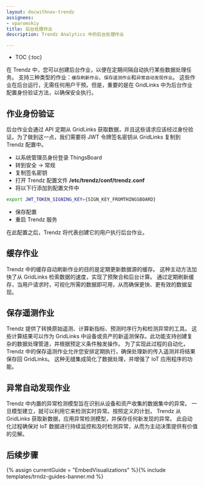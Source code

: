 ```yaml
---
layout: docwithnav-trendz
assignees:
- vparomskiy
title: 后台处理作业
description: Trendz Analytics 中的后台处理作业

---
```


* TOC
{:toc}

在 Trendz 中，您可以创建后台作业，以便在定期间隔自动执行某些数据处理任务。
支持三种类型的作业：`缓存刷新作业`、`保存遥测作业`和`异常自动发现作业`。
这些作业在后台运行，无需任何用户干预。但是，重要的是在 GridLinks 中为后台作业配置身份验证方法，以确保安全执行。

## 作业身份验证
后台作业会通过 API 定期从 GridLinks 获取数据，并且这些请求应该经过身份验证。为了做到这一点，我们需要将 JWT 令牌签名密钥从 GridLinks 复制到 Trendz 配置中。

* 以系统管理员身份登录 ThingsBoard
* 转到安全 -> 常规
* 复制签名密钥
* 打开 Trendz 配置文件 **/etc/trendz/conf/trendz.conf**
* 将以下行添加到配置文件中

```bash
export JWT_TOKEN_SIGNING_KEY={SIGN_KEY_FROMTHINGSBOARD}
```

* 保存配置
* 重启 Trendz 服务

在此配置之后，Trendz 将代表创建它的用户执行后台作业。

## 缓存作业
Trendz 中的缓存自动刷新作业的目的是定期更新数据源的缓存。
这种主动方法加快了从 GridLinks 检索数据的速度，实现了预聚合和后台计算。
通过定期刷新缓存，当用户请求时，可视化所需的数据即可用，从而确保更快、更有效的数据呈现。

## 保存遥测作业
Trendz 提供了转换原始遥测、计算新指标、预测时序行为和检测异常的工具。
这些计算结果可以作为 GridLinks 中设备或资产的新遥测保存。此功能支持创建复杂的数据处理管道，并根据预定义条件触发操作。
为了实现此过程的自动化，Trendz 中的保存遥测作业允许您安排定期执行，确保处理新的传入遥测并将结果保存回 GridLinks。
这种无缝集成简化了数据处理，并增强了 IoT 应用程序的功能。

## 异常自动发现作业
Trendz 中内置的异常检测模型旨在识别从设备和资产收集的数据集中的异常。
一旦模型建立，就可以利用它来检测实时异常。按照定义的计划，
Trendz 从 GridLinks 获取新数据，应用异常检测模型，并保存任何新发现的异常。
此自动化过程确保对 IoT 数据进行持续监控和及时检测异常，从而为主动决策提供有价值的见解。

## 后续步骤

{% assign currentGuide = "EmbedVisualizations" %}{% include templates/trndz-guides-banner.md %}